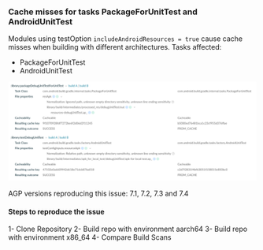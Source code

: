 ### Cache misses for tasks PackageForUnitTest and AndroidUnitTest
Modules using testOption `includeAndroidResources = true` cause cache misses when building with different
architectures. Tasks affected:
* PackageForUnitTest
* AndroidUnitTest

![](images/example.png)

AGP versions reproducing this issue:
7.1, 7.2, 7.3 and 7.4

#### Steps to reproduce the issue
1- Clone Repository
2- Build repo with environment aarch64
3- Build repo with environment x86_64
4- Compare Build Scans
